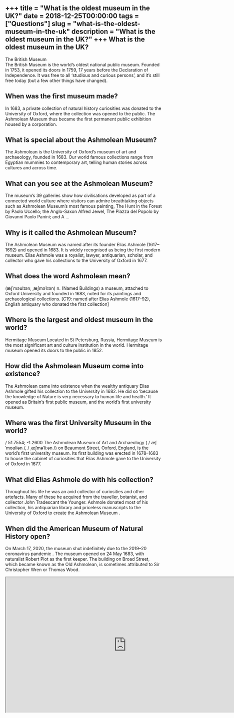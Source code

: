 +++
title = "What is the oldest museum in the UK?"
date = 2018-12-25T00:00:00
tags = ["Questions"]
slug = "what-is-the-oldest-museum-in-the-uk"
description = "What is the oldest museum in the UK?"
+++
What is the oldest museum in the UK?
------------------------------------

The British Museum  
The British Museum is the world’s oldest national public museum. Founded in 1753, it opened its doors in 1759, 17 years before the Declaration of Independence. It was free to all ‘studious and curious persons’, and it’s still free today (but a few other things have changed).

When was the first museum made?
-------------------------------

In 1683, a private collection of natural history curiosities was donated to the University of Oxford, where the collection was opened to the public. The Ashmolean Museum thus became the first permanent public exhibition housed by a corporation.

What is special about the Ashmolean Museum?
-------------------------------------------

The Ashmolean is the University of Oxford’s museum of art and archaeology, founded in 1683. Our world famous collections range from Egyptian mummies to contemporary art, telling human stories across cultures and across time.

What can you see at the Ashmolean Museum?
-----------------------------------------

The museum’s 39 galleries show how civilisations developed as part of a connected world culture where visitors can admire breathtaking objects such as Ashmolean Museum’s most famous painting, The Hunt in the Forest by Paolo Uccello; the Anglo-Saxon Alfred Jewel, The Piazza del Popolo by Giovanni Paolo Panini; and A …

Why is it called the Ashmolean Museum?
--------------------------------------

The Ashmolean Museum was named after its founder Elias Ashmole (1617–1692) and opened in 1683. It is widely recognised as being the first modern museum. Elias Ashmole was a royalist, lawyer, antiquarian, scholar, and collector who gave his collections to the University of Oxford in 1677.

What does the word Ashmolean mean?
----------------------------------

(æʃˈməʊlɪən; ˌæʃməˈlɪən) n. (Named Buildings) a museum, attached to Oxford University and founded in 1683, noted for its paintings and archaeological collections. \[C19: named after Elias Ashmole (1617–92), English antiquary who donated the first collection\]

Where is the largest and oldest museum in the world?
----------------------------------------------------

Hermitage Museum Located in St Petersburg, Russia, Hermitage Museum is the most significant art and culture institution in the world. Hermitage museum opened its doors to the public in 1852.

How did the Ashmolean Museum come into existence?
-------------------------------------------------

The Ashmolean came into existence when the wealthy antiquary Elias Ashmole gifted his collection to the University in 1682. He did so ‘because the knowledge of Nature is very necessary to human life and health.’ It opened as Britain’s first public museum, and the world’s first university museum.

Where was the first University Museum in the world?
---------------------------------------------------

/ 51.7554; -1.2600 The Ashmolean Museum of Art and Archaeology ( / æʃˈmoʊliən /, / ˌæʃməˈliːən /) on Beaumont Street, Oxford, England, is the world’s first university museum. Its first building was erected in 1678–1683 to house the cabinet of curiosities that Elias Ashmole gave to the University of Oxford in 1677.

What did Elias Ashmole do with his collection?
----------------------------------------------

Throughout his life he was an avid collector of curiosities and other artefacts. Many of these he acquired from the traveller, botanist, and collector John Tradescant the Younger. Ashmole donated most of his collection, his antiquarian library and priceless manuscripts to the University of Oxford to create the Ashmolean Museum .

When did the American Museum of Natural History open?
-----------------------------------------------------

On March 17, 2020, the museum shut indefinitely due to the 2019–20 coronavirus pandemic . The museum opened on 24 May 1683, with naturalist Robert Plot as the first keeper. The building on Broad Street, which became known as the Old Ashmolean, is sometimes attributed to Sir Christopher Wren or Thomas Wood.

<iframe allow="accelerometer; autoplay; clipboard-write; encrypted-media; gyroscope; picture-in-picture" allowfullscreen="" class="__youtube_prefs__  epyt-is-override  no-lazyload" data-no-lazy="1" data-origheight="433" data-origwidth="770" data-skipgform_ajax_framebjll="" height="433" id="_ytid_84890" loading="lazy" src="https://www.youtube.com/embed/5R0ollkLEQs?enablejsapi=1&autoplay=0&cc_load_policy=0&cc_lang_pref=&iv_load_policy=1&loop=0&modestbranding=0&rel=1&fs=1&playsinline=0&autohide=2&theme=dark&color=red&controls=1&" title="YouTube player" width="770"></iframe>